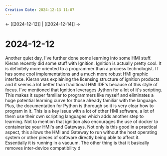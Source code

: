 ```yaml
---
Creation Date: 2024-12-13 11:07
---
```


<- [[2024-12-12]] | [[2024-12-14]]  ->

# 2024-12-12
Another quiet day, I've further done some learning into some HMI stuff. Kieran recently did some stuff with Ignition. Ignition is actually pretty cool. It is definitely more oriented to a programmer than a process technologist. IT has some cool implementations and a much more robust HMI graphic interface. Kieran was explaining the licensing structure of ignition products and it seems a lot better than traditional HMI IDE's because of this style of focus. I've mentioned that Ignition leverages Jython for a lot of it's scripting. This makes it super familiar to programmers like myself and eliminates a huge potential learning curve for those already familiar with the language. Plus, the documentation for Python is thorough so it is very clear how to program in it. This is a key issue with a lot of other HMI software, a lot of them use their own scripting languages which adds another step to learning. Not to mention that ignition also encourages the use of docker to containerize your HMI's and Gateways. Not only is this good in a practical aspect, this allows the HMI and Gateway to run without the host operating system or other pieces of software directly being able to affect it. Essentially it is running in a vacuum. The other thing is that it basically removes inter-device compatibility d